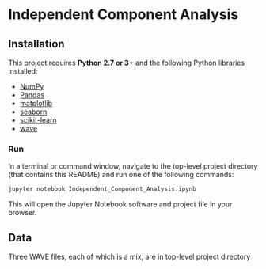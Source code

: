 # Independent Component Analysis 

## Installation

This project requires **Python 2.7 or 3+** and the following Python libraries installed:

- [NumPy](http://www.numpy.org/)
- [Pandas](http://pandas.pydata.org)
- [matplotlib](http://matplotlib.org/)
- [seaborn](https://seaborn.pydata.org/)
- [scikit-learn](http://scikit-learn.org/stable/)
- [wave](https://docs.python.org/2/library/wave.html)


### Run

In a terminal or command window, navigate to the top-level project directory  (that contains this README) and run one of the following commands:

```bash
jupyter notebook Independent_Component_Analysis.ipynb
```

This will open the Jupyter Notebook software and project file in your browser.



## Data

Three WAVE files, each of which is a mix, are in top-level project directory


